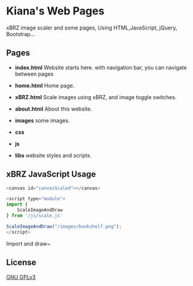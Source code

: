 Kiana's Web Pages
=================

xBRZ image scaler and some pages, Using HTML,JavaScript, jQuery, Bootstrap...

## Pages

- **index.html**
  Website starts here. with navigation bar, you can navigate between pages  

- **home.html**
  Home page.

- **xBRZ.html**
  Scale images using xBRZ, and image toggle switches.

- **about.html**
  About this website.

- **images**
  some images.

- **css**
- **js**
- **libs**
  website styles and scripts.

## xBRZ JavaScript Usage
```JavaScript
<canvas id="canvasScaled"></canvas>

<script type="module">
import {
    ScaleImageAndDraw
} from '/js/scale.js'

ScaleImageAndDraw("/images/bookshelf.png"); 
</script>
```
Import and draw~

## License

[GNU GPLv3](https://github.com/Kianakiferi/My-Web-Pages/blob/glitch/LICENSE)
